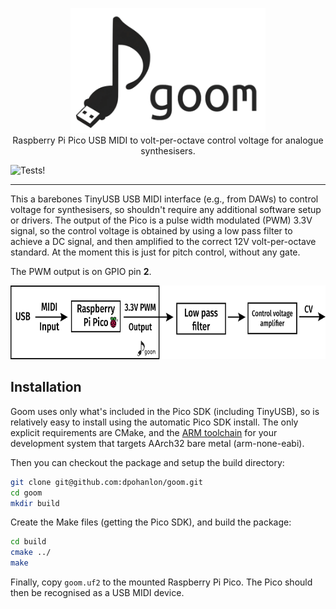 <p align="center">
  <img width="312" height="200" src="assets/goom.png">
<br>
Raspberry Pi Pico USB MIDI to volt-per-octave control voltage for analogue synthesisers.
</p>

![Tests!](https://github.com/dpohanlon/goom/actions/workflows/cmake-single-platform.yml/badge.svg)

------

This a barebones TinyUSB USB MIDI interface (e.g., from DAWs) to control voltage for synthesisers, so shouldn't require any additional software setup or drivers. The output of the Pico is a pulse width modulated (PWM) 3.3V signal, so the control voltage is obtained by using a low pass filter to achieve a DC signal, and then amplified to the correct 12V volt-per-octave standard. At the moment this is just for pitch control, without any gate.

The PWM output is on GPIO pin **2**.

<p align="center">
  <img width="700" height="118" src="assets/goom_diagram.png">

Installation
------------

Goom uses only what's included in the Pico SDK (including TinyUSB), so is relatively easy to install using the automatic Pico SDK install. The only explicit requirements are CMake, and the [ARM toolchain](https://developer.arm.com/downloads/-/arm-gnu-toolchain-downloads) for your development system that targets AArch32 bare metal (arm-none-eabi).

Then you can checkout the package and setup the build directory:
```bash
git clone git@github.com:dpohanlon/goom.git
cd goom
mkdir build
```

Create the Make files (getting the Pico SDK), and build the package:
```bash
cd build
cmake ../
make
```
Finally, copy `goom.uf2` to the mounted Raspberry Pi Pico. The Pico should then be recognised as a USB MIDI device.
